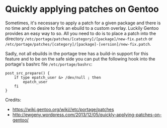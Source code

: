 # Quickly applying patches on Gentoo

Sometimes, it's necessary to apply a patch for a given package and there is no time and no desire to fork an ebuild to a custom overlay. Luckily Gentoo provides an easy way to so. All you need to do is to place a patch into the directory `/etc/portage/patches/[category]/[package]/new-fix.patch` or `/etc/portage/patches/[category]/[package]-[version]/new-fix.patch`.

Sadly, not all ebuilds in the portage tree has a build-in support for this feature and to be on the safe side you can put the following hook into the portage's bashrc file `/etc/portage/bashrc`:

	post_src_prepare() {
		if type epatch_user &> /dev/null ; then
			epatch_user
		fi
	}

Credits:

- https://wiki.gentoo.org/wiki//etc/portage/patches
- http://ewgeny.wordpress.com/2013/12/05/quickly-applying-patches-on-gentoo/
